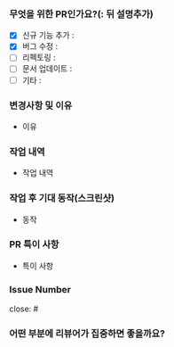 ### 무엇을 위한 PR인가요?(: 뒤 설명추가)

- [x] 신규 기능 추가 :
- [x] 버그 수정 :
- [ ] 리펙토링 :
- [ ] 문서 업데이트 :
- [ ] 기타 : 

### 변경사항 및 이유

- 이유

### 작업 내역

- 작업 내역 

### 작업 후 기대 동작(스크린샷)

- 동작 

### PR 특이 사항

- 특이 사항

### Issue Number 

close: #

### 어떤 부분에 리뷰어가 집중하면 좋을까요?


<!-- 좋은 pr 체크리스트 -->
<!-- 
- 무슨 이유로 코드를 변경했는지
- 어떤 위험이나 장애가 발견되었는지
- 어떤 부분에 리뷰어가 집중하면 좋을지
- 관련 스크린샷
- 테스트 계획 또는 완료 사항 -->
